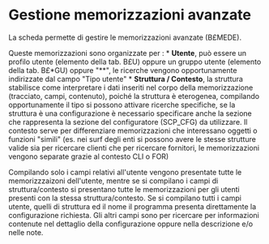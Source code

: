 # Gestione memorizzazioni avanzate
La scheda permette di gestire le memorizzazioni avanzate (B£MEDE).

Queste memorizzazioni sono organizzate per : 
\* __Utente__, può essere un profilo utente (elemento della tab. B£U) oppure un gruppo utente (elemento della tab. B£\*GU) oppure "\*\*", le ricerche vengono opportunamente indirizzate dal campo "Tipo utente"
\* __Struttura / Contesto__, la struttura stabilisce come interpretare i dati inseriti nel corpo della memorizzazione (tracciato, campi, contenuto), poiché la struttura è eterogenea, compilando opportunamente il tipo si possono attivare ricerche specifiche, se la struttura è una configurazione è necessario specificare anche la sezione che rappresenta la sezione del configuratore (SCP_CFG) da utilizzare. Il contesto serve per differenziare memorizzazioni che interessano oggetti o funzioni "simili" (es. nei surf degli enti si possono avere le stesse strutture valide sia per ricercare clienti che per ricercare fornitori, le memorizzazioni vengono separate grazie al contesto CLI o FOR)

Compilando solo i campi relativi all'utente vengono presentate tutte le memorizzzaizoni dell'utente, mentre se si compilano i campi di struttura/contesto si presentano tutte le memorizzazioni per gli utenti presenti con la stessa struttura/contesto.
Se si compilano tutti i campi utente, quelli di struttura ed il nome il programma presenta direttamente la configurazione richiesta.
Gli altri campi sono per ricercare per informazioni contenute nel dettaglio della configurazione oppure nella descrizione e/o nelle note.

